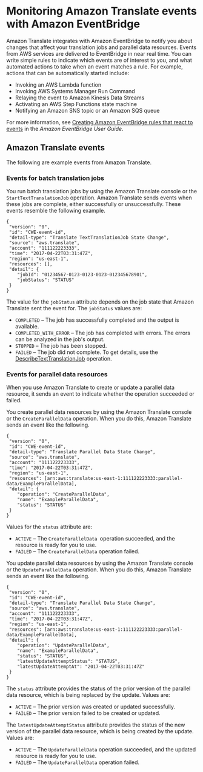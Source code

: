 # Monitoring Amazon Translate events with Amazon EventBridge<a name="monitoring-with-eventbridge"></a>

Amazon Translate integrates with Amazon EventBridge to notify you about changes that affect your translation jobs and parallel data resources\. Events from AWS services are delivered to EventBridge in near real time\. You can write simple rules to indicate which events are of interest to you, and what automated actions to take when an event matches a rule\. For example, actions that can be automatically started include:
+ Invoking an AWS Lambda function
+ Invoking AWS Systems Manager Run Command
+ Relaying the event to Amazon Kinesis Data Streams
+ Activating an AWS Step Functions state machine
+ Notifying an Amazon SNS topic or an Amazon SQS queue

For more information, see [Creating Amazon EventBridge rules that react to events](https://docs.aws.amazon.com/eventbridge/latest/userguide/eb-create-rule.html) in the *Amazon EventBridge User Guide*\.

## Amazon Translate events<a name="monitoring-with-eventbridge-events"></a>

The following are example events from Amazon Translate\.

### Events for batch translation jobs<a name="monitoring-with-eventbridge-events"></a>

You run batch translation jobs by using the Amazon Translate console or the `StartTextTranslationJob` operation\. Amazon Translate sends events when these jobs are complete, either successfully or unsuccessfully\. These events resemble the following example\.

```
{
 "version": "0", 
 "id": "CWE-event-id", 
 "detail-type": "Translate TextTranslationJob State Change", 
 "source": "aws.translate", 
 "account": "111122223333", 
 "time": "2017-04-22T03:31:47Z", 
 "region": "us-east-1", 
 "resources": [], 
 "detail": {
    "jobId": "01234567-0123-0123-0123-012345678901", 
    "jobStatus": "STATUS" 
 } 
}
```

The value for the `jobStatus` attribute depends on the job state that Amazon Translate sent the event for\. The `jobStatus` values are:
+ `COMPLETED` – The job has successfully completed and the output is available\.
+ `COMPLETED_WITH_ERROR` – The job has completed with errors\. The errors can be analyzed in the job's output\.
+ `STOPPED` – The job has been stopped\.
+ `FAILED` – The job did not complete\. To get details, use the [DescribeTextTranslationJob](API_DescribeTextTranslationJob.md) operation\.

### Events for parallel data resources<a name="monitoring-with-eventbridge-events"></a>

When you use Amazon Translate to create or update a parallel data resource, it sends an event to indicate whether the operation succeeded or failed\.

You create parallel data resources by using the Amazon Translate console or the `CreateParallelData` operation\. When you do this, Amazon Translate sends an event like the following\.

```
{
 "version": "0", 
 "id": "CWE-event-id", 
 "detail-type": "Translate Parallel Data State Change", 
 "source": "aws.translate", 
 "account": "111122223333", 
 "time": "2017-04-22T03:31:47Z", 
 "region": "us-east-1", 
 "resources": [arn:aws:translate:us-east-1:111122223333:parallel-data/ExampleParallelData], 
 "detail": {
    "operation": "CreateParallelData",
    "name": "ExampleParallelData", 
    "status": "STATUS"
 } 
}
```

Values for the `status` attribute are:
+ `ACTIVE` – The `CreateParallelData `operation succeeded, and the resource is ready for you to use\.
+ `FAILED` – The `CreateParallelData` operation failed\.

You update parallel data resources by using the Amazon Translate console or the `UpdateParallelData` operation\. When you do this, Amazon Translate sends an event like the following\.

```
{
 "version": "0", 
 "id": "CWE-event-id", 
 "detail-type": "Translate Parallel Data State Change", 
 "source": "aws.translate", 
 "account": "111122223333", 
 "time": "2017-04-22T03:31:47Z", 
 "region": "us-east-1", 
 "resources": [arn:aws:translate:us-east-1:111122223333:parallel-data/ExampleParallelData], 
 "detail": {
    "operation": "UpdateParallelData",
    "name": "ExampleParallelData", 
    "status": "STATUS",
    "latestUpdateAttemptStatus": "STATUS",
    "latestUpdateAttemptAt": "2017-04-22T03:31:47Z"
 } 
}
```

The `status` attribute provides the status of the prior version of the parallel data resource, which is being replaced by the update\. Values are:
+ `ACTIVE` – The prior version was created or updated successfully\.
+ `FAILED` – The prior version failed to be created or updated\.

The `latestUpdateAttemptStatus` attribute provides the status of the new version of the parallel data resource, which is being created by the update\. Values are:
+ `ACTIVE` – The `UpdateParallelData` operation succeeded, and the updated resource is ready for you to use\.
+ `FAILED` – The `UpdateParallelData` operation failed\.